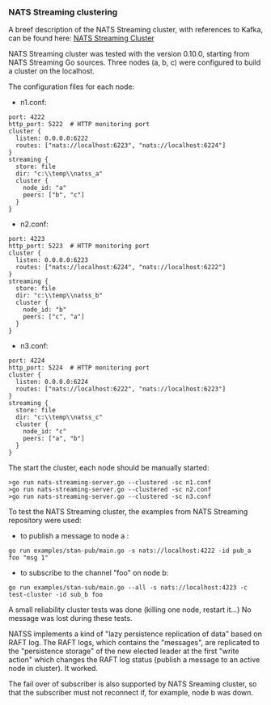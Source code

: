 ### NATS Streaming clustering
A breef description of the NATS Streaming cluster, with references to Kafka, can be found here: [NATS Streaming Cluster](https://bravenewgeek.com/building-a-distributed-log-from-scratch-part-2-data-replication/)

NATS Streaming cluster was tested with the version 0.10.0, starting from NATS Streaming Go sources.
Three nodes (a, b, c) were configured to build a cluster on the localhost.

The configuration files for each node:
- n1.conf:
```
port: 4222
http_port: 5222  # HTTP monitoring port
cluster {
  listen: 0.0.0.0:6222
  routes: ["nats://localhost:6223", "nats://localhost:6224"]
}
streaming {
  store: file
  dir: "c:\\temp\\natss_a"
  cluster {
    node_id: "a"
    peers: ["b", "c"]
  }
}
```
 - n2.conf:
 ```
 port: 4223
 http_port: 5223  # HTTP monitoring port
 cluster {
   listen: 0.0.0.0:6223
   routes: ["nats://localhost:6224", "nats://localhost:6222"]
 }
 streaming {
   store: file
   dir: "c:\\temp\\natss_b"
   cluster {
     node_id: "b"
     peers: ["c", "a"]
   }
}
```
- n3.conf:
```
port: 4224
http_port: 5224  # HTTP monitoring port
cluster {
  listen: 0.0.0.0:6224
  routes: ["nats://localhost:6222", "nats://localhost:6223"]
}
streaming {
  store: file
  dir: "c:\\temp\\natss_c"
  cluster {
    node_id: "c"
    peers: ["a", "b"]
  }
}
```    

The start the cluster, each node should be manually started:
```
>go run nats-streaming-server.go --clustered -sc n1.conf
>go run nats-streaming-server.go --clustered -sc n2.conf
>go run nats-streaming-server.go --clustered -sc n3.conf
``` 

To test the NATS Streaming cluster, the examples from NATS Streaming repository were used:
- to publish a message to node a :
```
go run examples/stan-pub/main.go -s nats://localhost:4222 -id pub_a foo "msg 1"
```
- to subscribe to the channel "foo" on node b:
```
go run examples/stan-sub/main.go --all -s nats://localhost:4223 -c test-cluster -id sub_b foo
```
A small reliability cluster tests was done (killing one node, restart it...)
No message was lost during these tests.

NATSS implements a kind of "lazy persistence replication of data" based on RAFT log. The RAFT logs, which contains the "messages", are replicated to the "persistence storage" of the new elected leader at the first "write action" which changes the RAFT log status (publish a message to an active node in cluster). It worked.

The fail over of subscriber is also supported by NATS Sreaming cluster, so that the subscriber must not reconnect if, for  example, node b was down.

    